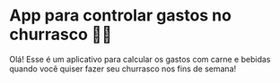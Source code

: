 # App para controlar gastos no churrasco 👨‍🍳

 Olá! Esse é um aplicativo para calcular os gastos com carne e bebidas quando você quiser fazer seu churrasco nos fins de semana!
